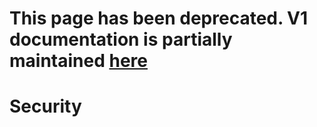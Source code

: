 # This page has been deprecated. V1 documentation is partially maintained [here](https://docs.balancer.fi/v/v1/core-concepts/security/README)

# Security

